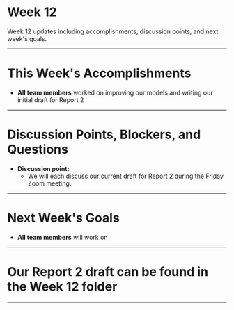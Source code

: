 # Week 12
Week 12 updates including accomplishments, discussion points, and next week's goals.

---

# This Week's Accomplishments

  - **All team members** worked on improving our models and writing our initial draft for Report 2

---

# Discussion Points, Blockers, and Questions

  - **Discussion point:**
    - We will each discuss our current draft for Report 2 during the Friday Zoom meeting.

---

# Next Week's Goals

  - **All team members** will work on 

---
# Our Report 2 draft can be found in the Week 12 folder

---
